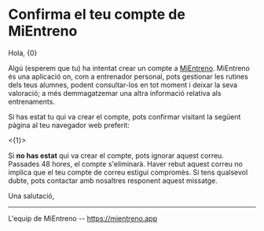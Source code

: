 # Confirma el teu compte de MiEntreno

Hola, {0}

Algú (esperem que tu) ha intentat crear un compte a [MiEntreno](https://mientreno.app). MiEntreno és una aplicació on, com a entrenador personal, pots gestionar les rutines dels teus alumnes, podent consultar-los en tot moment i deixar la seva valoració; a més demmagatzemar una altra informació relativa als entrenaments.

Si has estat tu qui va crear el compte, pots confirmar visitant la següent pàgina al teu navegador web preferit:

<{1}>

Si **no has estat** qui va crear el compte, pots ignorar aquest correu. Passades 48 hores, el compte s'eliminarà. Haver rebut aquest correu no implica que el teu compte de correu estigui compromès. Si tens qualsevol dubte, pots contactar amb nosaltres responent aquest missatge.

Una salutació,

---

L'equip de MiEntreno -- <https://mientreno.app>
